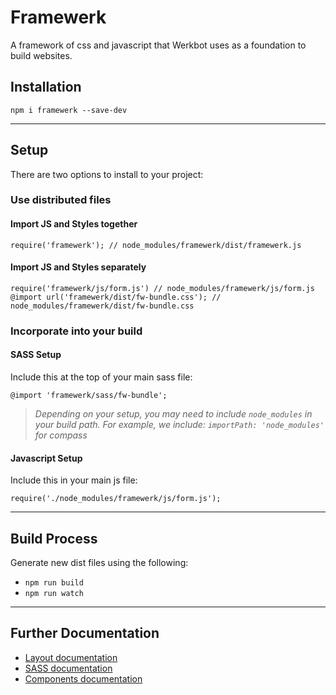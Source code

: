 # Framewerk
A framework of css and javascript that Werkbot uses as a foundation to build websites.

## Installation
`npm i framewerk --save-dev`

---

## Setup
There are two options to install to your project:

### Use distributed files

#### Import JS and Styles together
`require('framewerk'); // node_modules/framewerk/dist/framewerk.js`

#### Import JS and Styles separately
`require('framewerk/js/form.js') // node_modules/framewerk/js/form.js`\
`@import url('framewerk/dist/fw-bundle.css'); // node_modules/framewerk/dist/fw-bundle.css`

### Incorporate into your build
#### SASS Setup
Include this at the top of your main sass file:

`@import 'framewerk/sass/fw-bundle';`

> *Depending on your setup, you may need to include `node_modules` in your build path. For example, we include: `importPath: 'node_modules'` for compass*

#### Javascript Setup
Include this in your main js file:

`require('./node_modules/framewerk/js/form.js');`

---

## Build Process
Generate new dist files using the following:
- `npm run build`
- `npm run watch`

---

## Further Documentation
* [Layout documentation](docs/en/layout.md)
* [SASS documentation](docs/en/sass-setup.md)
* [Components documentation](docs/en/components.md)

